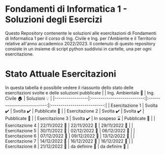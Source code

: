 # Fondamenti di Informatica 1 - Soluzioni degli Esercizi
Questo Repository contenente le soluzioni alle esercitazioni di Fondamenti di Informatica 1 per il corso di Ing. Civile e Ing. per l'Ambiente e il Territorio relative all'anno accademico 2022/2023.
Il contenuto di questo repository consiste in un insieme di script python suddivisi in cartelle, una per ogni esercitazione.

# Stato Attuale Esercitazioni
In questa tabella è possibile vedere il riassunto dello stato delle esercitazioni svolte e delle soluzioni pubblicate
|                 |  Ing. Ambientale :seedling: |     Ing. Civile :house:     |      Soluzioni :bulb:       |
|-----------------|:---------------------------:|:---------------------------:|:---------------------------:|
| Esercitazione 1 |  Svolta :heavy_check_mark:  |  Svolta :heavy_check_mark:  |    Pubblicate :paperclip:   |
| Esercitazione 2 |  Svolta :heavy_check_mark:  |  Svolta :heavy_check_mark:  |    Pubblicate :paperclip:   |
| Esercitazione 3 |  Svolta :heavy_check_mark: |  In sospeso :hourglass: |  Pubblicate :paperclip: |
| Esercitazione 4 |  22/11/2022 :date: |  22/11/2022 :date: |  29/11/2022 :date: |
| Esercitazione 5 |  30/11/2022 :date: |  02/12/2022 :date: |  06/12/2022 :date: |
| Esercitazione 6 |  07/12/2022 :date: |  09/12/2022 :date: |  13/12/2022 :date: |
| Esercitazione 7 |  14/12/2022 :date: |  16/12/2022 :date: |  16/12/2022 :date: |
| Esercitazione 8 |  21/12/2022 :date: |  da definire :date: |  da definire :date: |
